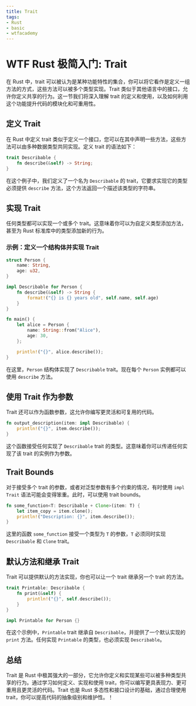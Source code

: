 ```yaml
---
title: Trait
tags:
- Rust
- basic
- wtfacademy
---
```


# WTF Rust 极简入门: Trait

在 Rust 中，trait 可以被认为是某种功能特性的集合，你可以将它看作是定义一组方法的方式，这些方法可以被多个类型实现。Trait 类似于其他语言中的接口，允许你定义共享的行为。这一节我们将深入理解 trait 的定义和使用，以及如何利用这个功能提升代码的模块化和可重用性。

## 定义 Trait

在 Rust 中定义 trait 类似于定义一个接口，您可以在其中声明一些方法，这些方法可以由多种数据类型共同实现。定义 trait 的语法如下：

```rust
trait Describable {
    fn describe(&self) -> String;
}
```

在这个例子中，我们定义了一个名为 `Describable` 的 trait，它要求实现它的类型必须提供 `describe` 方法，这个方法返回一个描述该类型的字符串。

## 实现 Trait

任何类型都可以实现一个或多个 trait。这意味着你可以为自定义类型添加方法，甚至为 Rust 标准库中的类型添加新的行为。

### 示例：定义一个结构体并实现 Trait

```rust
struct Person {
    name: String,
    age: u32,
}

impl Describable for Person {
    fn describe(&self) -> String {
        format!("{} is {} years old", self.name, self.age)
    }
}

fn main() {
    let alice = Person {
        name: String::from("Alice"),
        age: 30,
    };

    println!("{}", alice.describe());
}
```

在这里，`Person` 结构体实现了 `Describable` trait。现在每个 `Person` 实例都可以使用 `describe` 方法。

## 使用 Trait 作为参数

Trait 还可以作为函数参数，这允许你编写更灵活和可复用的代码。

```rust
fn output_description(item: impl Describable) {
    println!("{}", item.describe());
}
```

这个函数接受任何实现了 `Describable` trait 的类型。这意味着你可以传递任何实现了该 trait 的实例作为参数。

## Trait Bounds

对于接受多个 trait 的参数，或者对泛型参数有多个约束的情况，有时使用 `impl Trait` 语法可能会变得笨重。此时，可以使用 trait bounds。

```rust
fn some_function<T: Describable + Clone>(item: T) {
    let item_copy = item.clone();
    println!("Description: {}", item.describe());
}
```

这里的函数 `some_function` 接受一个类型为 `T` 的参数，`T` 必须同时实现 `Describable` 和 `Clone` trait。

## 默认方法和继承 Trait

Trait 可以提供默认的方法实现，你也可以让一个 trait 继承另一个 trait 的方法。

```rust
trait Printable: Describable {
    fn print(&self) {
        println!("{}", self.describe());
    }
}

impl Printable for Person {}
```

在这个示例中，`Printable` trait 继承自 `Describable`，并提供了一个默认实现的 `print` 方法。任何实现 `Printable` 的类型，也必须实现 `Describable`。

## 总结

Trait 是 Rust 中极其强大的一部分，它允许你定义和实现某些可以被多种类型共享的行为。通过学习如何定义、实现和使用 trait，你可以编写更具表现力、更可重用且更灵活的代码。Trait 也是 Rust 多态性和接口设计的基础，通过合理使用 trait，你可以提高代码的抽象级别和维护性。！